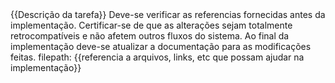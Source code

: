 <description>
{{Descrição da tarefa}}
Deve-se verificar as referencias fornecidas antes da implementação.
Certificar-se de que as alterações sejam totalmente retrocompatíveis e não afetem outros fluxos do sistema.
Ao final da implementação deve-se atualizar a documentação para as modificações feitas.
</description>
<attachments>
filepath: {{referencia a arquivos, links, etc que possam ajudar na implementação}}
<attachments>
